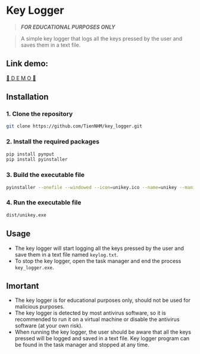 # Key Logger
> ***FOR EDUCATIONAL PURPOSES ONLY***

> A simple key logger that logs all the keys pressed by the user and saves them in a text file.

## Link demo:
[📌 D E M O 🔗](web/download.html)

## Installation

### 1. Clone the repository
```bash
git clone https://github.com/TienNHM/key_logger.git
```

### 2. Install the required packages
```bash
pip install pynput
pip install pyinstaller
```

### 3. Build the executable file
```bash
pyinstaller --onefile --windowed --icon=unikey.ico --name=unikey --manifest=app.manifest key_logger.py
```

### 4. Run the executable file
```bash
dist/unikey.exe
```

## Usage
- The key logger will start logging all the keys pressed by the user and save them in a text file named `keylog.txt`.
- To stop the key logger, open the task manager and end the process `key_logger.exe`.

## Imortant
- The key logger is for educational purposes only, should not be used for malicious purposes.
- The key logger is detected by most antivirus software, so it is recommended to run it on a virtual machine or disable the antivirus software (at your own risk).
- When running the key logger, the user should be aware that all the keys pressed will be logged and saved in a text file. Key logger program can be found in the task manager and stopped at any time.
